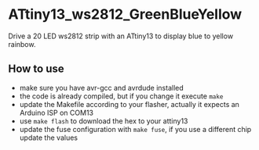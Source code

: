 # ATtiny13_ws2812_GreenBlueYellow
Drive a 20 LED ws2812 strip with an ATtiny13 to display blue to yellow rainbow.

## How to use
* make sure you have avr-gcc and avrdude installed
* the code is already compiled, but if you change it execute ```make```
* update the Makefile according to your flasher, actually it expects an Arduino ISP on COM13
* use ```make flash``` to download the hex to your attiny13
* update the fuse configuration with ```make fuse```, if you use a different chip update the values